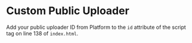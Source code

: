 # Custom Public Uploader

Add your public uploader ID from Platform to the `id` attribute of the script tag on line 138 of `index.html`.

